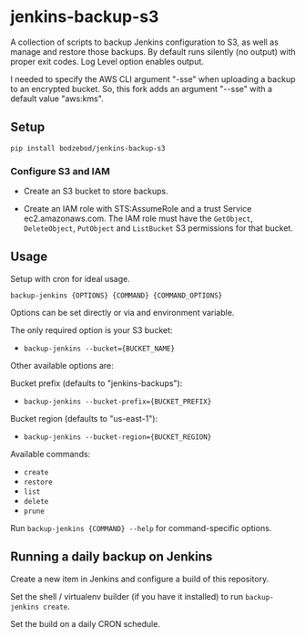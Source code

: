 # jenkins-backup-s3

A collection of scripts to backup Jenkins configuration to S3, as well as manage and restore those backups. By default
runs silently (no output) with proper exit codes. Log Level option enables output.

I needed to specify the AWS CLI argument "-sse" when uploading a backup to an encrypted bucket. So, this fork adds an argument "--sse" with a default value "aws:kms".

## Setup

`pip install bodzebod/jenkins-backup-s3`

### Configure S3 and IAM

- Create an S3 bucket to store backups.

- Create an IAM role with STS:AssumeRole and a trust Service ec2.amazonaws.com.  The IAM role must have the `GetObject`, `DeleteObject`, `PutObject` and `ListBucket` S3 permissions for that bucket.

## Usage

Setup with cron for ideal usage.

`backup-jenkins {OPTIONS} {COMMAND} {COMMAND_OPTIONS}`

Options can be set directly or via and environment variable.

The only required option is your S3 bucket:
  - `backup-jenkins --bucket={BUCKET_NAME}`

Other available options are:

Bucket prefix (defaults to "jenkins-backups"):
  - `backup-jenkins --bucket-prefix={BUCKET_PREFIX}`

Bucket region (defaults to "us-east-1"):
  - `backup-jenkins --bucket-region={BUCKET_REGION}`

Available commands:
  - `create`
  - `restore`
  - `list`
  - `delete`
  - `prune`

Run `backup-jenkins {COMMAND} --help` for command-specific options.

## Running a daily backup on Jenkins

Create a new item in Jenkins and configure a build of this repository.

Set the shell / virtualenv builder (if you have it installed) to run `backup-jenkins create`.

Set the build on a daily CRON schedule.
